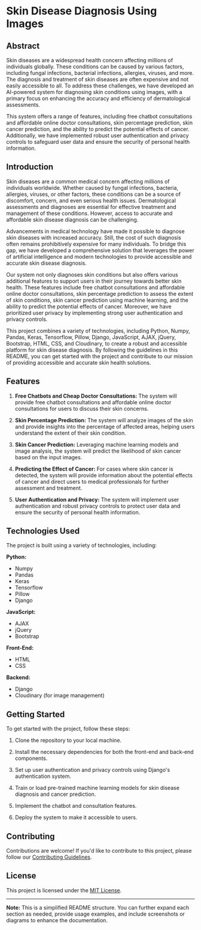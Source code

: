 
# Skin Disease Diagnosis Using Images

## Abstract

Skin diseases are a widespread health concern affecting millions of individuals globally. These conditions can be caused by various factors, including fungal infections, bacterial infections, allergies, viruses, and more. The diagnosis and treatment of skin diseases are often expensive and not easily accessible to all. To address these challenges, we have developed an AI-powered system for diagnosing skin conditions using images, with a primary focus on enhancing the accuracy and efficiency of dermatological assessments.

This system offers a range of features, including free chatbot consultations and affordable online doctor consultations, skin percentage prediction, skin cancer prediction, and the ability to predict the potential effects of cancer. Additionally, we have implemented robust user authentication and privacy controls to safeguard user data and ensure the security of personal health information.

## Introduction

Skin diseases are a common medical concern affecting millions of individuals worldwide. Whether caused by fungal infections, bacteria, allergies, viruses, or other factors, these conditions can be a source of discomfort, concern, and even serious health issues. Dermatological assessments and diagnoses are essential for effective treatment and management of these conditions. However, access to accurate and affordable skin disease diagnosis can be challenging.

Advancements in medical technology have made it possible to diagnose skin diseases with increased accuracy. Still, the cost of such diagnosis often remains prohibitively expensive for many individuals. To bridge this gap, we have developed a comprehensive solution that leverages the power of artificial intelligence and modern technologies to provide accessible and accurate skin disease diagnosis.

Our system not only diagnoses skin conditions but also offers various additional features to support users in their journey towards better skin health. These features include free chatbot consultations and affordable online doctor consultations, skin percentage prediction to assess the extent of skin conditions, skin cancer prediction using machine learning, and the ability to predict the potential effects of cancer. Moreover, we have prioritized user privacy by implementing strong user authentication and privacy controls.

This project combines a variety of technologies, including Python, Numpy, Pandas, Keras, Tensorflow, Pillow, Django, JavaScript, AJAX, jQuery, Bootstrap, HTML, CSS, and Cloudinary, to create a robust and accessible platform for skin disease diagnosis. By following the guidelines in this README, you can get started with the project and contribute to our mission of providing accessible and accurate skin health solutions.

## Features

1. **Free Chatbots and Cheap Doctor Consultations:** The system will provide free chatbot consultations and affordable online doctor consultations for users to discuss their skin concerns.

2. **Skin Percentage Prediction:** The system will analyze images of the skin and provide insights into the percentage of affected areas, helping users understand the extent of their skin condition.

3. **Skin Cancer Prediction:** Leveraging machine learning models and image analysis, the system will predict the likelihood of skin cancer based on the input images.

4. **Predicting the Effect of Cancer:** For cases where skin cancer is detected, the system will provide information about the potential effects of cancer and direct users to medical professionals for further assessment and treatment.

5. **User Authentication and Privacy:** The system will implement user authentication and robust privacy controls to protect user data and ensure the security of personal health information.

## Technologies Used

The project is built using a variety of technologies, including:

**Python:**
- Numpy
- Pandas
- Keras
- Tensorflow
- Pillow
- Django

**JavaScript:**
- AJAX
- jQuery
- Bootstrap

**Front-End:**
- HTML
- CSS

**Backend:**
- Django
- Cloudinary (for image management)

## Getting Started

To get started with the project, follow these steps:

1. Clone the repository to your local machine.

2. Install the necessary dependencies for both the front-end and back-end components.

3. Set up user authentication and privacy controls using Django's authentication system.

4. Train or load pre-trained machine learning models for skin disease diagnosis and cancer prediction.

5. Implement the chatbot and consultation features.

6. Deploy the system to make it accessible to users.

## Contributing

Contributions are welcome! If you'd like to contribute to this project, please follow our [Contributing Guidelines](CONTRIBUTING.md).

## License

This project is licensed under the [MIT License](LICENSE).

---

**Note:** This is a simplified README structure. You can further expand each section as needed, provide usage examples, and include screenshots or diagrams to enhance the documentation.
